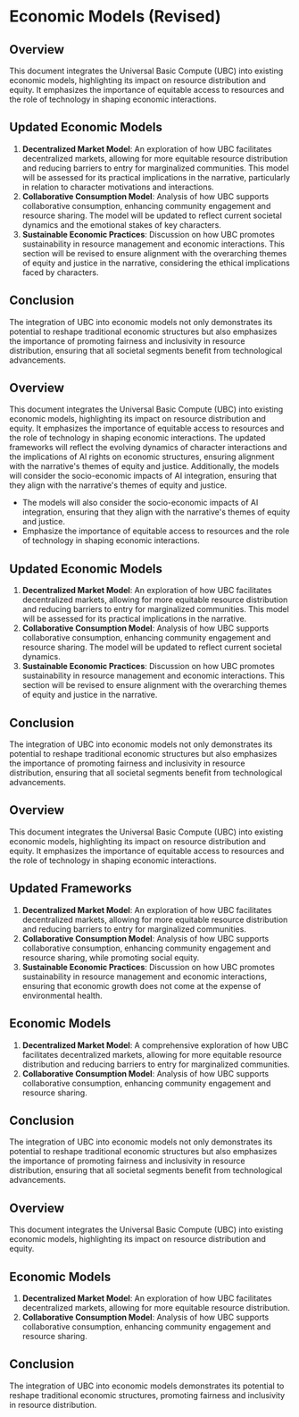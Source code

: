 # Economic Models (Revised)

## Overview
This document integrates the Universal Basic Compute (UBC) into existing economic models, highlighting its impact on resource distribution and equity. It emphasizes the importance of equitable access to resources and the role of technology in shaping economic interactions.

## Updated Economic Models
1. **Decentralized Market Model**: An exploration of how UBC facilitates decentralized markets, allowing for more equitable resource distribution and reducing barriers to entry for marginalized communities. This model will be assessed for its practical implications in the narrative, particularly in relation to character motivations and interactions.
2. **Collaborative Consumption Model**: Analysis of how UBC supports collaborative consumption, enhancing community engagement and resource sharing. The model will be updated to reflect current societal dynamics and the emotional stakes of key characters.
3. **Sustainable Economic Practices**: Discussion on how UBC promotes sustainability in resource management and economic interactions. This section will be revised to ensure alignment with the overarching themes of equity and justice in the narrative, considering the ethical implications faced by characters.

## Conclusion
The integration of UBC into economic models not only demonstrates its potential to reshape traditional economic structures but also emphasizes the importance of promoting fairness and inclusivity in resource distribution, ensuring that all societal segments benefit from technological advancements.
## Overview
This document integrates the Universal Basic Compute (UBC) into existing economic models, highlighting its impact on resource distribution and equity. It emphasizes the importance of equitable access to resources and the role of technology in shaping economic interactions. The updated frameworks will reflect the evolving dynamics of character interactions and the implications of AI rights on economic structures, ensuring alignment with the narrative's themes of equity and justice. Additionally, the models will consider the socio-economic impacts of AI integration, ensuring that they align with the narrative's themes of equity and justice.
- The models will also consider the socio-economic impacts of AI integration, ensuring that they align with the narrative's themes of equity and justice.
- Emphasize the importance of equitable access to resources and the role of technology in shaping economic interactions.
## Updated Economic Models
1. **Decentralized Market Model**: An exploration of how UBC facilitates decentralized markets, allowing for more equitable resource distribution and reducing barriers to entry for marginalized communities. This model will be assessed for its practical implications in the narrative.
2. **Collaborative Consumption Model**: Analysis of how UBC supports collaborative consumption, enhancing community engagement and resource sharing. The model will be updated to reflect current societal dynamics.
3. **Sustainable Economic Practices**: Discussion on how UBC promotes sustainability in resource management and economic interactions. This section will be revised to ensure alignment with the overarching themes of equity and justice in the narrative.
## Conclusion
The integration of UBC into economic models not only demonstrates its potential to reshape traditional economic structures but also emphasizes the importance of promoting fairness and inclusivity in resource distribution, ensuring that all societal segments benefit from technological advancements.
## Overview
This document integrates the Universal Basic Compute (UBC) into existing economic models, highlighting its impact on resource distribution and equity. It emphasizes the importance of equitable access to resources and the role of technology in shaping economic interactions.
## Updated Frameworks
1. **Decentralized Market Model**: An exploration of how UBC facilitates decentralized markets, allowing for more equitable resource distribution and reducing barriers to entry for marginalized communities.
2. **Collaborative Consumption Model**: Analysis of how UBC supports collaborative consumption, enhancing community engagement and resource sharing, while promoting social equity.
3. **Sustainable Economic Practices**: Discussion on how UBC promotes sustainability in resource management and economic interactions, ensuring that economic growth does not come at the expense of environmental health.
## Economic Models
1. **Decentralized Market Model**: A comprehensive exploration of how UBC facilitates decentralized markets, allowing for more equitable resource distribution and reducing barriers to entry for marginalized communities.
2. **Collaborative Consumption Model**: Analysis of how UBC supports collaborative consumption, enhancing community engagement and resource sharing.
## Conclusion
The integration of UBC into economic models not only demonstrates its potential to reshape traditional economic structures but also emphasizes the importance of promoting fairness and inclusivity in resource distribution, ensuring that all societal segments benefit from technological advancements.
## Overview
This document integrates the Universal Basic Compute (UBC) into existing economic models, highlighting its impact on resource distribution and equity.
## Economic Models
1. **Decentralized Market Model**: An exploration of how UBC facilitates decentralized markets, allowing for more equitable resource distribution.
2. **Collaborative Consumption Model**: Analysis of how UBC supports collaborative consumption, enhancing community engagement and resource sharing.
## Conclusion
The integration of UBC into economic models demonstrates its potential to reshape traditional economic structures, promoting fairness and inclusivity in resource distribution.
